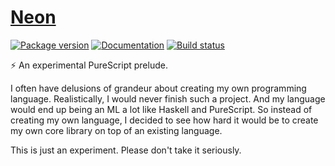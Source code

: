 # [Neon][]

[![Package version](https://img.shields.io/bower/v/purescript-neon.svg)](https://github.com/tfausak/purescript-neon/releases)
[![Documentation](https://img.shields.io/badge/docs-pursuit-blue.svg)](http://pursuit.purescript.org/packages/purescript-neon)
[![Build status](https://img.shields.io/travis/tfausak/purescript-neon/master.svg)](https://travis-ci.org/tfausak/purescript-neon)

:zap: An experimental PureScript prelude.

I often have delusions of grandeur about creating my own programming language.
Realistically, I would never finish such a project. And my language would end
up being an ML a lot like Haskell and PureScript. So instead of creating my own
language, I decided to see how hard it would be to create my own core library
on top of an existing language.

This is just an experiment. Please don't take it seriously.

[neon]: https://github.com/tfausak/purescript-neon
